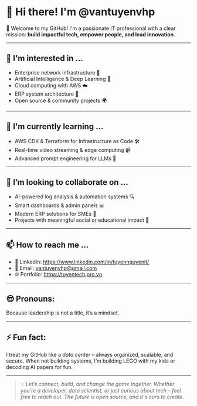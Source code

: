# 👋 Hi there! I'm @vantuyenvhp

🌟 Welcome to my GitHub! I'm a passionate IT professional with a clear mission: **build impactful tech, empower people, and lead innovation**.

---

## 👀 I'm interested in ...
- Enterprise network infrastructure 🏢
- Artificial Intelligence & Deep Learning 🤖
- Cloud computing with AWS ☁️
- ERP system architecture 🧩
- Open source & community projects 🌍

---

## 🌱 I'm currently learning ...
- AWS CDK & Terraform for Infrastructure as Code 🛠️
- Real-time video streaming & edge computing 📹
- Advanced prompt engineering for LLMs 🧠

---

## 🤝 I’m looking to collaborate on ...
- AI-powered log analysis & automation systems 🔍
- Smart dashboards & admin panels 📊
- Modern ERP solutions for SMEs 🚀
- Projects with meaningful social or educational impact 🧭

---

## 📫 How to reach me ...
- 💼 LinkedIn: https://www.linkedin.com/in/tuyennguyenit/
- 📧 Email: vantuyenvhp@gmail.com
- 🌐 Portfolio: https://tuyentech.pro.vn

---

## 😎 Pronouns:
Because leadership is not a title, it’s a mindset.

---

## ⚡ Fun fact:
I treat my GitHub like a *data center* – always organized, scalable, and secure. When not building systems, I’m building LEGO with my kids or decoding AI papers for fun.

---

> 💡 *Let’s connect, build, and change the game together. Whether you’re a developer, data scientist, or just curious about tech – feel free to reach out. The future is open source, and it's ours to create.*
